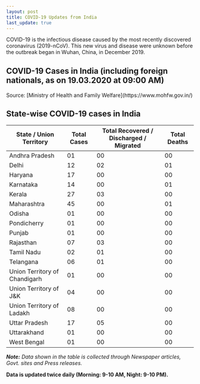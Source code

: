 ```yaml
---
layout: post
title: COVID-19 Updates from India
last_update: true
---
```


COVID-19 is the infectious disease caused by the most recently discovered coronavirus (2019-nCoV). This new virus and disease were unknown before the outbreak began in Wuhan, China, in December 2019.

## COVID-19 Cases in India (including foreign nationals, as on 19.03.2020 at 09:00 AM)
<p id = "totalcases" style="font-size: 1.2rem; font-weight: bold;"></p>
<p id = "totalrecovered" style="font-size: 1.2rem; font-weight: bold;"></p>
<p id = "totaldeaths" style="font-size: 1.2rem; font-weight: bold;"></p>
<p id = "totalactive" style="font-size: 1.2rem; font-weight: bold;"></p>
Source: [Ministry of Health and Family Welfare](https://www.mohfw.gov.in/)

## State-wise COVID-19 cases in India

<div class="datatable-begin"></div>

State / Union Territory   | Total Cases | Total Recovered / Discharged / Migrated | Total Deaths
------- | -- | -- | --
Andhra Pradesh | 01| 00 | 00
Delhi  | 12 | 02 | 01
Haryana | 17 | 00 | 00
Karnataka | 14 | 00 | 01
Kerala | 27 | 03 | 00
Maharashtra  | 45 | 00 | 01
Odisha | 01 | 00 | 00
Pondicherry | 01 | 00 | 00
Punjab | 01 | 00 | 00
Rajasthan | 07 | 03 | 00
Tamil Nadu | 02 | 01 | 00
Telangana | 06 | 01 | 00
Union Territory of Chandigarh | 01 | 00 | 00
Union Territory of J&K | 04 | 00 | 00
Union Territory of Ladakh | 08 | 00 | 00
Uttar Pradesh | 17 | 05 | 00 
Uttarakhand | 01 | 00 | 00
West Bengal | 01 | 00 | 00

<div class="datatable-end"></div>

***Note:** Data shown in the table is collected through Newspaper articles, Govt. sites and Press releases.*

**Data is updated twice daily (Morning: 9-10 AM, Night: 9-10 PM).**
